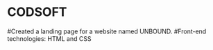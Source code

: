 # CODSOFT
#Created a landing page for a website named UNBOUND.
#Front-end technologies: HTML and CSS
